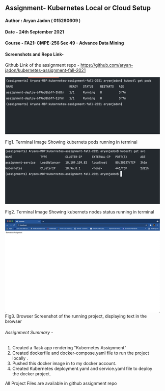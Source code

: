 ## Assignment- Kubernetes Local or Cloud Setup

#### Author : Aryan Jadon ( 015260609 )

#### Date - 24th September 2021

#### Course - FA21: CMPE-256 Sec 49 - Advance Data Mining



#### Screenshots and Repo Link-

Github Link of the assignment repo - https://github.com/aryan-jadon/kubernetes-assignment-fall-2021



![image-2](https://github.com/aryan-jadon/kubernetes-assignment-fall-2021/blob/main/results/image-2.png)

Fig1. Terminal Image Showing kubernets pods running in terminal 



![image-4](https://github.com/aryan-jadon/kubernetes-assignment-fall-2021/blob/main/results/image-4.png)

Fig2. Terminal Image Showing kubernets nodes status running in terminal 



![image-5](https://github.com/aryan-jadon/kubernetes-assignment-fall-2021/blob/main/results/image-5.png)
Fig3. Browser Screenshot of the running project, displaying text in the browser



###### Assignment Summary - 

1. Created a flask app rendering "Kubernetes Assignment"
2. Created dockerfile and docker-compose.yaml file to run the project locally . 
3. Pushed this docker image in to my docker account. 
4. Created Kubernetes deployment.yaml and service.yaml file to deploy the docker project.

All Project Files are available in github assignment repo
